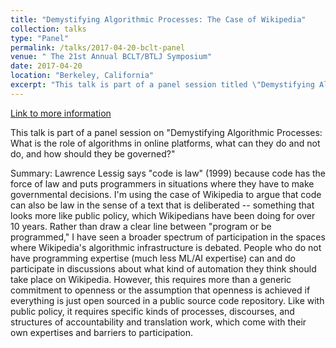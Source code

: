 ```yaml
---
title: "Demystifying Algorithmic Processes: The Case of Wikipedia"
collection: talks
type: "Panel"
permalink: /talks/2017-04-20-bclt-panel
venue: " The 21st Annual BCLT/BTLJ Symposium"
date: 2017-04-20
location: "Berkeley, California"
excerpt: "This talk is part of a panel session titled \"Demystifying Algorithmic Processes: What is the role of algorithms in online platforms, what can they do and not do, and how should they be governed?\""
---
```


<a href='https://www.law.berkeley.edu/research/bclt/upcoming-events/21st-annual-bcltbtlj-symposium/agenda/'>Link to more information</a>

This talk is part of a panel session on "Demystifying Algorithmic Processes: What is the role of algorithms in online platforms, what can they do and not do, and how should they be governed?"

Summary: Lawrence Lessig says "code is law" (1999) because code has the force of law and puts programmers in situations where they have to make governmental decisions. I'm using the case of Wikipedia to argue that code can also be law in the sense of a text that is deliberated -- something that looks more like public policy, which Wikipedians have been doing for over 10 years. Rather than draw a clear line between "program or be programmed," I have seen a broader spectrum of participation in the spaces where Wikipedia's algorithmic infrastructure is debated. People who do not have programming expertise (much less ML/AI expertise) can and do participate in discussions about what kind of automation they think should take place on Wikipedia. However, this requires more than a generic commitment to openness or the assumption that openness is achieved if everything is just open sourced in a public source code repository. Like with public policy, it requires specific kinds of processes, discourses, and structures of accountability and translation work, which come with their own expertises and barriers to participation. 

